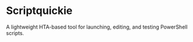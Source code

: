 # Scriptquickie
A lightweight HTA-based tool for launching, editing, and testing PowerShell scripts.
